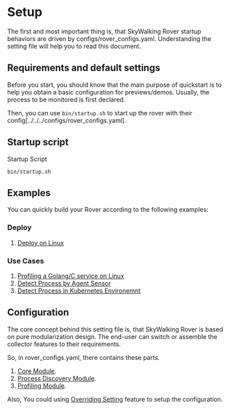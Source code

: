 # Setup

The first and most important thing is, that SkyWalking Rover startup behaviors are driven by configs/rover_configs.yaml. Understanding the setting file will help you to read this document.

## Requirements and default settings

Before you start, you should know that the main purpose of quickstart is to help you obtain a basic configuration for previews/demos.
Usually, the process to be monitored is first declared.

Then, you can use `bin/startup.sh` to start up the rover with their config[../../../configs/rover_configs.yaml].

## Startup script
Startup Script
```shell script
bin/startup.sh 
```

## Examples

You can quickly build your Rover according to the following examples:

### Deploy

1. [Deploy on Linux](examples/deploy/linux/readme.md)

### Use Cases

1. [Profiling a Golang/C service on Linux](examples/cases/profiling-process/readme.md)
1. [Detect Process by Agent Sensor](examples/cases/agent-sensor/readme.md)
1. [Detect Process in Kubernetes Environemnt](examples/cases/kubernetes-process/readme.md)

## Configuration

The core concept behind this setting file is, that SkyWalking Rover is based on pure modularization design. The end-user can switch or assemble the collector features to their requirements.

So, in rover_configs.yaml, there contains these parts.
1. [Core Module](./configuration/core.md).
2. [Process Discovery Module](./configuration/process_discovery/overview.md).
3. [Profiling Module](./configuration/profiling.md).

Also, You could using [Overriding Setting](./configuration/override-settings.md) feature to setup the configuration.